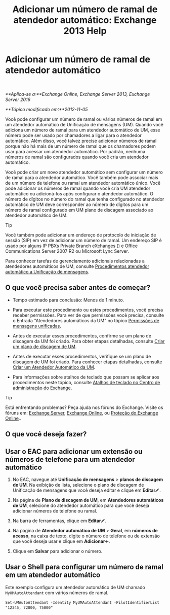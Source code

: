 ﻿---
title: 'Adicionar um número de ramal de atendedor automático: Exchange 2013 Help'
TOCTitle: Adicionar um número de ramal de atendedor automático
ms:assetid: f2bd62ba-1e01-4cb7-862c-c750752e20e0
ms:mtpsurl: https://technet.microsoft.com/pt-br/library/Bb232200(v=EXCHG.150)
ms:contentKeyID: 50486984
ms.date: 05/22/2018
mtps_version: v=EXCHG.150
ms.translationtype: MT
---

# Adicionar um número de ramal de atendedor automático

 

_**Aplica-se a:**Exchange Online, Exchange Server 2013, Exchange Server 2016_

_**Tópico modificado em:**2012-11-05_

Você pode configurar um número de ramal ou vários números de ramal em um atendedor automático de Unificação de mensagens (UM). Quando você adiciona um número de ramal para um atendedor automático de UM, esse número pode ser usado por chamadores a ligar para o atendedor automático. Além disso, você talvez precise adicionar números de ramal porque não há mais de um número de ramal que os chamadores podem usar para acessar um atendedor automático. Por padrão, nenhuma números de ramal são configurados quando você cria um atendedor automático.

Você pode criar um novo atendedor automático sem configurar um número de ramal para o atendedor automático. Você também pode associar mais de um número de telefone ou ramal um atendedor automático único. Você pode adicionar os números de ramal quando você cria UM atendedor automático ou adicioná-los após configurar o atendedor automático. O número de dígitos no número do ramal que tenha configurado no atendedor automático de UM deve corresponder ao número de dígitos para um número de ramal configurado em UM plano de discagem associado ao atendedor automático de UM.


> [!TIP]
> Você também pode adicionar um endereço de protocolo de iniciação de sessão (SIP) em vez de adicionar um número de ramal. Um endereço SIP é usado por alguns IP PBXs Private Branch eXchanges () e Office Communications Server 2007 R2 ou Microsoft Lync Server.



Para conhecer tarefas de gerenciamento adicionais relacionadas a atendedores automáticos de UM, consulte [Procedimentos atendedor automático a Unificação de mensagens](um-auto-attendant-procedures-exchange-2013-help.md).

## O que você precisa saber antes de começar?

  - Tempo estimado para conclusão: Menos de 1 minuto.

  - Para executar este procedimento ou estes procedimentos, você precisa receber permissões. Para ver de que permissões você precisa, consulte o Entrada "Atendedores automáticos da UM" no tópico [Permissões de mensagens unificadas](unified-messaging-permissions-exchange-2013-help.md).

  - Antes de executar esses procedimentos, confirme se um plano de discagem da UM foi criado. Para obter etapas detalhadas, consulte [Criar um plano de discagem de UM](create-a-um-dial-plan-exchange-2013-help.md).

  - Antes de executar esses procedimentos, verifique se um plano de discagem de UM foi criado. Para conhecer etapas detalhadas, consulte [Criar um Atendedor Automático da UM](create-a-um-auto-attendant-exchange-2013-help.md).

  - Para informações sobre atalhos de teclado que possam se aplicar aos procedimentos neste tópico, consulte [Atalhos de teclado no Centro de administração do Exchange](keyboard-shortcuts-in-the-exchange-admin-center-exchange-online-protection-help.md).


> [!TIP]
> Está enfrentando problemas? Peça ajuda nos fóruns do Exchange. Visite os fóruns em: <A href="https://go.microsoft.com/fwlink/p/?linkid=60612">Exchange Server</A>, <A href="https://go.microsoft.com/fwlink/p/?linkid=267542">Exchange Online</A>, ou <A href="https://go.microsoft.com/fwlink/p/?linkid=285351">Proteção do Exchange Online</A>..



## O que você deseja fazer?

## Usar o EAC para adicionar um extensão ou números de telefone para um atendedor automático

1.  No EAC, navegue até **Unificação de mensagens** \> **planos de discagem de UM**. Na exibição de lista, selecione o plano de discagem de Unificação de mensagens que você deseja editar e clique em **Editar**![Ícone de edição](images/JJ218640.6f53ccb2-1f13-4c02-bea0-30690e6ea71d(EXCHG.150).gif "Ícone de edição").

2.  Na página de **Plano de discagem de UM**, em **Atendedores automáticos de UM**, selecione do atendedor automático para que você deseja adicionar números de telefone ou ramal.

3.  Na barra de ferramentas, clique em **Editar**![Ícone de edição](images/JJ218640.6f53ccb2-1f13-4c02-bea0-30690e6ea71d(EXCHG.150).gif "Ícone de edição").

4.  Na página de **Atendedor automático de UM** \> **Geral**, em **números de acesso**, na caixa de texto, digite o número de telefone ou de extensão que você deseja usar e clique em **Adicionar**![Ícone Adicionar](images/JJ218640.c1e75329-d6d7-4073-a27d-498590bbb558(EXCHG.150).gif "Ícone Adicionar").

5.  Clique em **Salvar** para adicionar o número.

## Usar o Shell para configurar um número de ramal em um atendedor automático

Este exemplo configura um atendedor automático de UM chamado `MyUMAutoAttendant` com vários números de ramal.

    Set-UMAutoAttendant -Identity MyUMAutoAttendant -PilotIdentifierList "12345, 72000, 75000"

